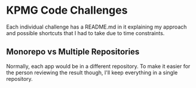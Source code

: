 # KPMG Code Challenges
Each individual challenge has a README.md in it explaining my approach and possible shortcuts that I had to take due to time constraints.

## Monorepo vs Multiple Repositories
Normally, each app would be in a different repository. To make it easier for the person reviewing the result though, I'll keep everything in a single repository.